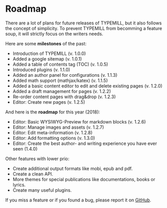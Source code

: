 # Roadmap

There are a lot of plans for future releases of TYPEMILL, but it also follows the concept of simplicity. To prevent TYPEMILL from becomming a feature soup, it will strictly focus on the writers needs.

Here are some **milestones** of the past:

- Introduction of TYPEMILL (v. 1.0.0)
- Added a google sitemap (v. 1.0.1)
- Added a table of contents tag (TOC) (v. 1.0.5)
- Introduced plugins (v. 1.1.0)
- Added an author panel for configurations (v. 1.1.3)
- Added math support (mathjax/katex) (v. 1.1.5) 
- Added a basic content editor to edit and delete existing pages (v. 1.2.0)
- Added a draft management for pages (v. 1.2.2)
- Re-order content pages with drag&drop (v. 1.2.3)
- Editor: Create new pages (v. 1.2.5)

And here is the **roadmap** for this year (2018):

- Editor: Basic WYSIWYG-Preview for markdown blocks (v. 1.2.6)
- Editor: Manage images and assets (v. 1.2.7)
- Editor: Edit meta-information (v. 1.2.8)
- Editor: Add formatting options (v. 1.3.0)
- Editor: Create the best author- and writing experience you have ever seen (1.4.0)

Other features with lower prio: 

- Create additional output formats like mobi, epub and pdf.
- Create a clean API.
- More themes for special publications like documentations, books or lyrics.
- Create many useful plugins.

If you miss a feature or if you found a bug, please report it on [GitHub](https://github.com/trendschau/typemill).